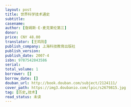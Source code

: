 ```yaml
---
layout: post
title: 世界科学技术通史
subtitle: 
casename: 
author: [詹姆斯·E·麦克莱伦第三]
donor: 
price: CNY 48.00
translator: [王鸣阳]
publish_company: 上海科技教育出版社
publish_version: 
publish_date: 2007-4
isbn: 9787542843586
serial: 
total_volume: 1
borrower: []
borrow_date: []
douban_url: http://book.douban.com/subject/2124111/
cover_path: https://img3.doubanio.com/lpic/s2679815.jpg
tag: [历史,技术]
read_status: 未读
---
```


